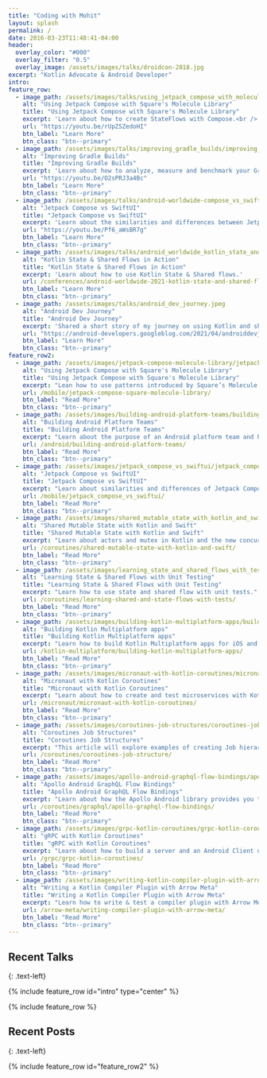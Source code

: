 ```yaml
---
title: "Coding with Mohit"
layout: splash
permalink: /
date: 2016-03-23T11:48:41-04:00
header:
  overlay_color: "#000"
  overlay_filter: "0.5"
  overlay_image: /assets/images/talks/droidcon-2018.jpg
excerpt: "Kotlin Advocate & Android Developer"
intro:
feature_row:
  - image_path: /assets/images/talks/using_jetpack_compose_with_molecule.jpg
    alt: "Using Jetpack Compose with Square's Molecule Library"
    title: "Using Jetpack Compose with Square's Molecule Library"
    excerpt: 'Learn about how to create StateFlows with Compose.<br />'
    url: "https://youtu.be/rUpZSZedoHI"
    btn_label: "Learn More"
    btn_class: "btn--primary"
  - image_path: /assets/images/talks/improving_gradle_builds/improving_gradle_builds.jpg
    alt: "Improving Gradle Builds"
    title: "Improving Gradle Builds"
    excerpt: 'Learn about how to analyze, measure and benchmark your Gradle builds. Explore how to use Gradle enterprise and various other tools to help improve builds.<br />'
    url: "https://youtu.be/O2sPRJ3a4Bc"
    btn_label: "Learn More"
    btn_class: "btn--primary"
  - image_path: /assets/images/talks/android-worldwide-compose_vs_swiftui.jpg
    alt: "Jetpack Compose vs SwiftUI"
    title: "Jetpack Compose vs SwiftUI"
    excerpt: 'Learn about the similarities and differences between Jetpack Compose and SwiftUI. Explore Swifit 5.5 features such as actors.'
    url: "https://youtu.be/Pf6_aWsBR7g"
    btn_label: "Learn More"
    btn_class: "btn--primary"
  - image_path: /assets/images/talks/android_worldwide_kotlin_state_and_shared_flow_in_action.jpg
    alt: "Kotlin State & Shared Flows in Action"
    title: "Kotlin State & Shared Flows in Action"
    excerpt: 'Learn about how to use Kotlin State & Shared flows.'
    url: /conferences/android-worldwide-2021-kotlin-state-and-shared-flows-in-action/
    btn_label: "Learn More"
    btn_class: "btn--primary"
  - image_path: /assets/images/talks/android_dev_journey.jpeg
    alt: "Android Dev Journey"
    title: "Android Dev Journey"
    excerpt: 'Shared a short story of my journey on using Kotlin and shared some tips and lessons.'
    url: "https://android-developers.googleblog.com/2021/04/androiddevjourney-spotlight-april.html"
    btn_label: "Learn More"
    btn_class: "btn--primary"
feature_row2:
  - image_path: /assets/images/jetpack-compose-molecule-library/jetpack-compose-molecule.png
    alt: "Using Jetpack Compose with Square's Molecule Library"
    title: "Using Jetpack Compose with Square's Molecule Library"
    excerpt: "Lean how to use patterns introduced by Square’s Molecule library. I’ll share how I used it in a Kotlin multiplatform project."
    url: /mobile/jetpack-compose-square-molecule-library/
    btn_label: "Read More"
    btn_class: "btn--primary"
  - image_path: /assets/images/building-android-platform-teams/building-android-platform-teams.png
    alt: "Building Android Platform Teams"
    title: "Building Android Platform Teams"
    excerpt: "Learn about the purpose of an Android platform team and how to build a platform team."
    url: /android/building-android-platform-teams/
    btn_label: "Read More"
    btn_class: "btn--primary"
  - image_path: /assets/images/jetpack_compose_vs_swiftui/jetpack_compose_vs_swiftui.png
    alt: "Jetpack Compose vs SwiftUI"
    title: "Jetpack Compose vs SwiftUI"
    excerpt: "Learn about similarities and differences of Jetpack Compose and SwiftUI."
    url: /mobile/jetpack_compose_vs_swiftui/
    btn_label: "Read More"
    btn_class: "btn--primary"
  - image_path: /assets/images/shared_mutable_state_with_kotlin_and_swift/shared_mutable_state_with_kotlin_and_swift.jpeg
    alt: "Shared Mutable State with Kotlin and Swift"
    title: "Shared Mutable State with Kotlin and Swift"
    excerpt: "Learn about actors and mutex in Kotlin and the new concurrency features in Swift 5.5."
    url: /coroutines/shared-mutable-state-with-kotlin-and-swift/
    btn_label: "Read More"
    btn_class: "btn--primary"
  - image_path: /assets/images/learning_state_and_shared_flows_with_tests/learning_state_and_shared_flows_with_tests.jpeg
    alt: "Learning State & Shared Flows with Unit Testing"
    title: "Learning State & Shared Flows with Unit Testing"
    excerpt: "Learn how to use state and shared flow with unit tests."
    url: /coroutines/learning-shared-and-state-flows-with-tests/
    btn_label: "Read More"
    btn_class: "btn--primary"
  - image_path: /assets/images/building-kotlin-multiplatform-apps/building-kotlin-multiplatform-apps.jpeg
    alt: "Building Kotlin Multiplatform apps"
    title: "Building Kotlin Multiplatform apps"
    excerpt: "Learn how to build Kotlin Multiplatform apps for iOS and Android with Ktor, Kotlinx Serilization and SQL Delight."
    url: /kotlin-multiplatform/building-kotlin-multiplatform-apps/
    btn_label: "Read More"
    btn_class: "btn--primary"
  - image_path: /assets/images/micronaut-with-kotlin-coroutines/micronaut-with-kotlin-coroutines.jpeg
    alt: "Micronaut with Kotlin Coroutines"
    title: "Micronaut with Kotlin Coroutines"
    excerpt: "Learn about how to create and test microservices with Kotlin coroutines using the Micronaut framework."
    url: /micronaut/micronaut-with-kotlin-coroutines/
    btn_label: "Read More"
    btn_class: "btn--primary"
  - image_path: /assets/images/coroutines-job-structures/coroutines-job-sructures-image-0.png
    alt: "Coroutines Job Structures"
    title: "Coroutines Job Structures"
    excerpt: "This article will explore examples of creating Job hierarchies, their effect on cancellation, and Supervisor Jobs."
    url: /coroutines/coroutines-job-structure/
    btn_label: "Read More"
    btn_class: "btn--primary"
  - image_path: /assets/images/apollo-android-graphql-flow-bindings/apollo-android-graphql-flow-bindings.png
    alt: "Apollo Android GraphQL Flow Bindings"
    title: "Apollo Android GraphQL Flow Bindings"
    excerpt: "Learn about how the Apollo Android library provides you the ability to use Flows."
    url: /coroutines/graphql/apollo-graphql-flow-bindings/
    btn_label: "Read More"
    btn_class: "btn--primary"
  - image_path: /assets/images/grpc-kotlin-coroutines/grpc-kotlin-coroutines-1.png
    alt: "gRPC with Kotlin Coroutines"
    title: "gRPC with Kotlin Coroutines"
    excerpt: "Learn about how to build a server and an Android Client using the gRPC-Kotlin library with coroutines."
    url: /grpc/grpc-kotlin-coroutines/
    btn_label: "Read More"
    btn_class: "btn--primary"
  - image_path: /assets/images/writing-kotlin-compiler-plugin-with-arrow-meta/arrow-meta-kotlin-compiler-plugin-2.gif
    alt: "Writing a Kotlin Compiler Plugin with Arrow Meta"
    title: "Writing a Kotlin Compiler Plugin with Arrow Meta"
    excerpt: "Learn how to write & test a compiler plugin with Arrow Meta. I will share with you how to build an example plugin."
    url: /arrow-meta/writing-compiler-plugin-with-arrow-meta/
    btn_label: "Read More"
    btn_class: "btn--primary"
---
```


## Recent Talks
{: .text-left}

{% include feature_row id="intro" type="center" %}

{% include feature_row %}

## Recent Posts
{: .text-left}

{% include feature_row id="feature_row2" %}
